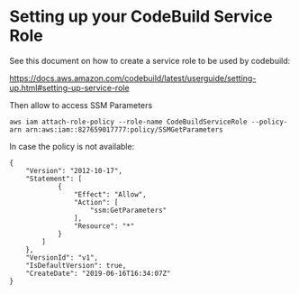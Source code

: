 # Setting up your CodeBuild Service Role

See this document on how to create a service role to be used by codebuild:

https://docs.aws.amazon.com/codebuild/latest/userguide/setting-up.html#setting-up-service-role

Then allow to access SSM Parameters

`aws iam attach-role-policy --role-name CodeBuildServiceRole --policy-arn arn:aws:iam::827659017777:policy/SSMGetParameters`


In case the policy is not available:
```
{
    "Version": "2012-10-17",
    "Statement": [
            {
                "Effect": "Allow",
                "Action": [
                    "ssm:GetParameters"
                ],
                "Resource": "*"
            }
        ]
    },
    "VersionId": "v1",
    "IsDefaultVersion": true,
    "CreateDate": "2019-06-16T16:34:07Z"
}
```
